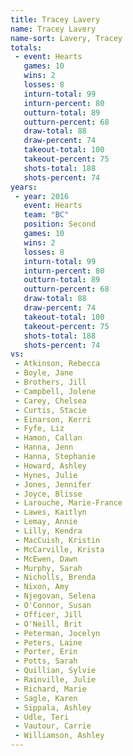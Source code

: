 ```yaml
---
title: Tracey Lavery
name: Tracey Lavery
name-sort: Lavery, Tracey
totals:
 - event: Hearts
   games: 10
   wins: 2
   losses: 8
   inturn-total: 99
   inturn-percent: 80
   outturn-total: 89
   outturn-percent: 68
   draw-total: 88
   draw-percent: 74
   takeout-total: 100
   takeout-percent: 75
   shots-total: 188
   shots-percent: 74
years:
 - year: 2016
   event: Hearts
   team: "BC"
   position: Second
   games: 10
   wins: 2
   losses: 8
   inturn-total: 99
   inturn-percent: 80
   outturn-total: 89
   outturn-percent: 68
   draw-total: 88
   draw-percent: 74
   takeout-total: 100
   takeout-percent: 75
   shots-total: 188
   shots-percent: 74
vs:
 - Atkinson, Rebecca
 - Boyle, Jane
 - Brothers, Jill
 - Campbell, Jolene
 - Carey, Chelsea
 - Curtis, Stacie
 - Einarson, Kerri
 - Fyfe, Liz
 - Hamon, Callan
 - Hanna, Jenn
 - Hanna, Stephanie
 - Howard, Ashley
 - Hynes, Julie
 - Jones, Jennifer
 - Joyce, Blisse
 - Larouche, Marie-France
 - Lawes, Kaitlyn
 - Lemay, Annie
 - Lilly, Kendra
 - MacCuish, Kristin
 - McCarville, Krista
 - McEwen, Dawn
 - Murphy, Sarah
 - Nicholls, Brenda
 - Nixon, Amy
 - Njegovan, Selena
 - O'Connor, Susan
 - Officer, Jill
 - O'Neill, Brit
 - Peterman, Jocelyn
 - Peters, Laine
 - Porter, Erin
 - Potts, Sarah
 - Quillian, Sylvie
 - Rainville, Julie
 - Richard, Marie
 - Sagle, Karen
 - Sippala, Ashley
 - Udle, Teri
 - Vautour, Carrie
 - Williamson, Ashley
---
```

